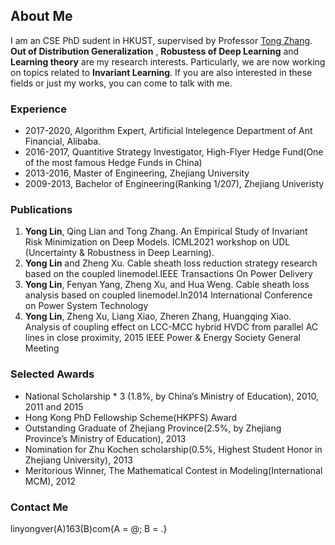 ## About Me

I am an CSE PhD sudent in HKUST, supervised by Professor [Tong Zhang](http://tongzhang-ml.org/). **Out of Distribution Generalization** , **Robustess of Deep Learning** and **Learning theory** are my research interests. Particularly, we are now working on topics related to **Invariant Learning**. If you are also interested in these fields or just my works, you can come to talk with me. 

### Experience
* 2017-2020, Algorithm Expert, Artificial Intelegence Department of Ant Financial, Alibaba.
* 2016-2017, Quantitive Strategy Investigator, High-Flyer Hedge Fund(One of the most famous Hedge Funds in China)
* 2013-2016, Master of Engineering, Zhejiang University 
* 2009-2013, Bachelor of Engineering(Ranking 1/207), Zhejiang Univeristy 

### Publications
1. **Yong Lin**, Qing Lian and Tong Zhang. An Empirical Study of Invariant Risk Minimization on Deep Models. ICML2021 workshop on UDL (Uncertainty & Robustness in Deep Learning). 
2. **Yong Lin** and Zheng Xu. Cable sheath loss reduction strategy research based on the coupled linemodel.IEEE Transactions On Power Delivery
3. **Yong Lin**, Fenyan Yang, Zheng Xu, and Hua Weng. Cable sheath loss analysis based on coupled linemodel.In2014 International Conference on Power System Technology
4. **Yong Lin**, Zheng Xu, Liang Xiao, Zheren Zhang, Huangqing Xiao. Analysis of coupling effect on LCC-MCC hybrid HVDC from parallel AC lines in close proximity, 2015 IEEE Power & Energy Society General Meeting

### Selected Awards
* National Scholarship  * 3 (1.8%, by China’s Ministry of Education), 2010, 2011 and 2015
* Hong Kong PhD Fellowship Scheme(HKPFS) Award
* Outstanding Graduate of Zhejiang Province(2.5%, by Zhejiang Province’s Ministry of Education), 2013
* Nomination for Zhu Kochen scholarship(0.5%, Highest Student Honor in Zhejiang University), 2013
* Meritorious Winner, The Mathematical Contest in Modeling(International MCM), 2012

### Contact Me
linyongver(A)163(B)com{A = @; B = .}
